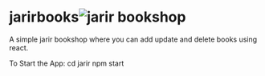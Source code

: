 # jarirbooks![jarir bookshop](https://github.com/abeer117/jarirbooks/assets/102556073/8c740bf8-36b1-442c-ac1a-5cdb58a42a26)
A simple jarir bookshop where you can add update and delete books using react. 


To Start the App:
cd jarir
npm start
